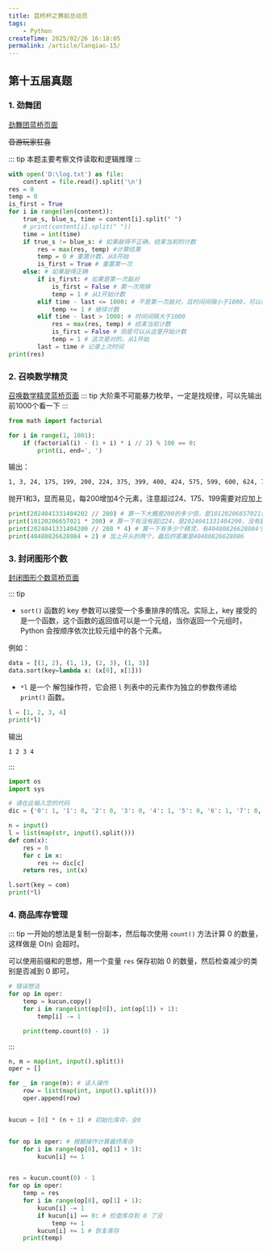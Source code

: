 ```yaml
---
title: 蓝桥杯之赛前总动员
tags:
    - Python
createTime: 2025/02/26 16:18:05
permalink: /article/lanqiao-15/
---
```

## 第十五届真题
### 1. 劲舞团

[劲舞团蓝桥页面](https://www.lanqiao.cn/problems/19697/learning/)

~~音游玩家狂喜~~

::: tip
本题主要考察文件读取和逻辑推理
:::

```py
with open('D:\log.txt') as file:
    content = file.read().split('\n')
res = 0
temp = 0
is_first = True
for i in range(len(content)):
    true_s, blue_s, time = content[i].split(" ")    
    # print(content[i].split(" "))
    time = int(time)
    if true_s != blue_s: # 如果敲得不正确，结束当前的计数
        res = max(res, temp) #计算结果
        temp = 0 # 重置计数，从0开始
        is_first = True # 重置第一次
    else: # 如果敲得正确
        if is_first: # 如果是第一次敲对
            is_first = False # 第一次用掉
            temp = 1 # 从1开始计数
        elif time - last <= 1000: # 不是第一次敲对，且时间间隔小于1000，可以续上
            temp += 1 # 继续计数
        elif time - last > 1000: # 时间间隔大于1000
            res = max(res, temp) # 结束当前计数
            is_first = False # 但是可以从这里开始计数
            temp = 1 # 这次是对的，从1开始
        last = time # 记录上次时间
print(res)
```

### 2. 召唤数学精灵

[召唤数学精灵蓝桥页面](https://www.lanqiao.cn/problems/19700/learning/)
::: tip
大阶乘不可能暴力枚举，一定是找规律，可以先输出前1000个看一下
:::
```py
from math import factorial 

for i in range(1, 1001): 
    if (factorial(i) - (1 + i) * i // 2) % 100 == 0: 
        print(i, end=', ') 
```
输出：
```bash
1, 3, 24, 175, 199, 200, 224, 375, 399, 400, 424, 575, 599, 600, 624, 775, 799, 800, 824, 975, 999, 1000, 
```
抛开1和3，显而易见，每200增加4个元素，注意超过24、175、199需要对应加上

```py
print(2024041331404202 // 200) # 算一下大概是200的多少倍，是10120206657021倍
print(10120206657021 * 200) # 算一下有没有超过24，是2024041331404200，没有超过24，不需要加
print(2024041331404200 // 200 * 4) # 算一下有多少个精灵，有40480826628084个
print(40480826628084 + 2) # 加上开头的两个，最后的答案是40480826628086
```

### 3. 封闭图形个数

[封闭图形个数蓝桥页面](https://www.lanqiao.cn/problems/19733/learning/)

::: tip
- `sort()` 函数的 key 参数可以接受一个多重排序的情况。实际上，key 接受的是一个函数，这个函数的返回值可以是一个元组，当你返回一个元组时，Python 会按顺序依次比较元组中的各个元素。

例如：
```py
data = [(1, 2), (1, 1), (2, 3), (1, 3)]
data.sort(key=lambda x: (x[0], x[1]))
```

- `*l` 是一个 解包操作符，它会把 `l` 列表中的元素作为独立的参数传递给 `print()` 函数。

```py
l = [1, 2, 3, 4]
print(*l)
```
输出
```
1 2 3 4
```
:::



```py
import os
import sys

# 请在此输入您的代码
dic = {'0': 1, '1': 0, '2': 0, '3': 0, '4': 1, '5': 0, '6': 1, '7': 0, '8': 2, '9': 1}

n = input()
l = list(map(str, input().split()))
def com(x):
    res = 0
    for c in x:
        res += dic[c]
    return res, int(x)

l.sort(key = com)
print(*l)
```

### 4. 商品库存管理

::: tip
一开始的想法是复制一份副本，然后每次使用 `count()` 方法计算 0 的数量，这样做是 O(n) 会超时。

可以使用前缀和的思想，用一个变量 `res` 保存初始 0 的数量，然后检查减少的类别是否减到 0 即可。
```py
# 错误想法
for op in oper:
    temp = kucun.copy()
    for i in range(int(op[0]), int(op[1]) + 1):
        temp[i] -= 1

    print(temp.count(0) - 1)
```
:::
```py
n, m = map(int, input().split())
oper = []

for _ in range(m): # 读入操作
    row = list(map(int, input().split()))
    oper.append(row)


kucun = [0] * (n + 1) # 初始化库存，全0


for op in oper: # 根据操作计算最终库存
    for i in range(op[0], op[1] + 1):
        kucun[i] += 1


res = kucun.count(0) - 1
for op in oper:
    temp = res
    for i in range(op[0], op[1] + 1):
        kucun[i] -= 1
        if kucun[i] == 0: # 检查库存到 0 了没
            temp += 1
        kucun[i] += 1 # 恢复库存
    print(temp)
```